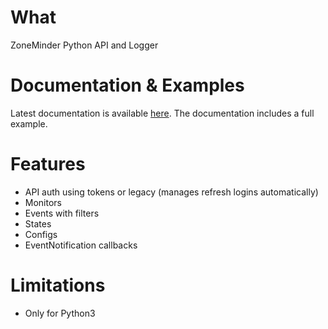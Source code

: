 What
=====
ZoneMinder Python API and Logger

Documentation & Examples
=========================
Latest documentation is available <a href='https://pyzm.readthedocs.io/en/latest/'>here</a>. The documentation includes a full example.

Features
=========
- API auth using tokens or legacy (manages refresh logins automatically)
- Monitors
- Events with filters
- States
- Configs
- EventNotification callbacks

Limitations
============
* Only for Python3



